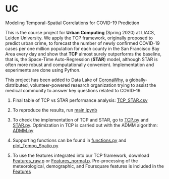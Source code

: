# UC
Modeling Temporal-Spatial Correlations for COVID-19 Prediction

This is the course project for **Urban Computing** (Spring 2020) at LIACS, Leiden University. We apply the TCP framework, originally proposed to predict urban crime, to forecast the number of newly confirmed COVID-19 cases per one million population for each county in the San Francisco Bay Area every day and show that **TCP** almost surely outperforms the baseline, that is, the Space-Time Auto-Regression (**STAR**) model, although STAR is often more robust and computationally convenient. Implementation and experiments are done using Python.

This project has been added to Data Lake of [CoronaWhy](https://www.coronawhy.org/), a globally-distributed, volunteer-powered research organization trying to assist the medical community to answer key questions related to COVID-19.

1. Final table of TCP vs STAR performance analysis: [TCP_STAR.csv](https://github.com/PawinData/UC/blob/SFBA/TCP_STAR.csv)

2. To reproduce the results, run [main.ipynb](https://github.com/PawinData/UC/blob/SFBA/main.ipynb)

3. To check the implementation of TCP and STAR, go to [TCP.py](https://github.com/PawinData/UC/blob/SFBA/TCP.py) and [STAR.py](https://github.com/PawinData/UC/blob/SFBA/STAR.py). Optimization in TCP is carried out with the ADMM algorithm: [ADMM.py](https://github.com/PawinData/UC/blob/SFBA/ADMM.py)

4. Supporting functions can be found in [functions.py](https://github.com/PawinData/UC/blob/SFBA/functions.py) and [plot_Tempo_Spatio.py](https://github.com/PawinData/UC/blob/SFBA/plot_Tempo_Spatio.py)

5. To use the features integrated into our TCP framework, download [Features_raw.p](https://github.com/PawinData/UC/blob/SFBA/FEATURES_raw.p) or [Features_normal.p](https://github.com/PawinData/UC/blob/SFBA/FEATURES_normal.p). Pre-processing of the meteorological, demographic, and Foursquare features is included in the [Features](https://github.com/PawinData/UC/tree/SFBA/Features)
